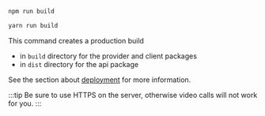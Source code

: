 <Tabs groupId="yarn-npm">

<TabItem value="npm" label="npm">

```bash
npm run build
```

</TabItem>

<TabItem value="yarn" label="yarn">

```bash
yarn run build
```

</TabItem>

</Tabs>

This command creates a production build

- in `build` directory for the provider and client packages
- in `dist` directory for the api package

See the section about [deployment](https://facebook.github.io/create-react-app/docs/deployment) for more information.

:::tip
Be sure to use HTTPS on the server, otherwise video calls will not work for you.
:::
